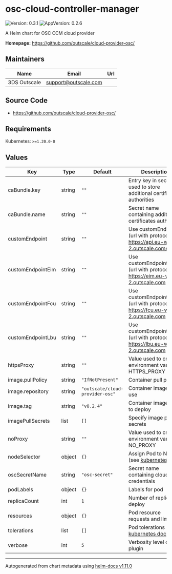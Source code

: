 # osc-cloud-controller-manager

![Version: 0.3.1](https://img.shields.io/badge/Version-0.3.1-informational?style=flat-square) ![AppVersion: 0.2.6](https://img.shields.io/badge/AppVersion-0.2.6-informational?style=flat-square)

A Helm chart for OSC CCM cloud provider

**Homepage:** <https://github.com/outscale/cloud-provider-osc/>

## Maintainers

| Name | Email | Url |
| ---- | ------ | --- |
| 3DS Outscale | <support@outscale.com> |  |

## Source Code

* <https://github.com/outscale/cloud-provider-osc/>

## Requirements

Kubernetes: `>=1.20.0-0`

## Values

| Key | Type | Default | Description |
|-----|------|---------|-------------|
| caBundle.key | string | `""` | Entry key in secret used to store additional certificates authorities |
| caBundle.name | string | `""` | Secret name containing additional certificates authorities |
| customEndpoint | string | `""` | Use customEndpoint (url with protocol) ex: https://api.eu-west-2.outscale.com/api/v1 |
| customEndpointEim | string | `""` | Use customEndpointEim (url with protocol) ex: https://eim.eu-west-2.outscale.com     |
| customEndpointFcu | string | `""` | Use customEndpointFcu (url with protocol) ex: https://fcu.eu-west-2.outscale.com |
| customEndpointLbu | string | `""` | Use customEndpointLbu (url with protocol) ex: https://lbu.eu-west-2.outscale.com   |
| httpsProxy | string | `""` | Value used to create environment variable HTTPS_PROXY |
| image.pullPolicy | string | `"IfNotPresent"` | Container pull policy |
| image.repository | string | `"outscale/cloud-provider-osc"` | Container image to use |
| image.tag | string | `"v0.2.4"` | Container image tag to deploy |
| imagePullSecrets | list | `[]` | Specify image pull secrets |
| noProxy | string | `""` | Value used to create environment variable NO_PROXY |
| nodeSelector | object | `{}` | Assign Pod to Nodes (see [kubernetes doc](https://kubernetes.io/docs/tasks/configure-pod-container/assign-pods-nodes/)) |
| oscSecretName | string | `"osc-secret"` | Secret name containing cloud credentials |
| podLabels | object | `{}` | Labels for pod |
| replicaCount | int | `1` | Number of replicas to deploy |
| resources | object | `{}` | Pod resource requests and limits. |
| tolerations | list | `[]` | Pod tolerations (see [kubernetes doc](https://kubernetes.io/docs/concepts/scheduling-eviction/taint-and-toleration/)) |
| verbose | int | `5` | Verbosity level of the plugin |

----------------------------------------------
Autogenerated from chart metadata using [helm-docs v1.11.0](https://github.com/norwoodj/helm-docs/releases/v1.11.0)
